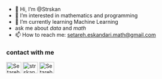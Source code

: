 - 👋 Hi, I’m @Strskan
- 👀 I’m interested in mathematics and programming
- 🌱 I’m currently learning Machine Learning
-  ask me about *data* and *math*
- 📫 How to reach me: setareh.eskandari.math@gmail.com

### contact with me
<p align="left">
<a href="https://www.linkedin.com/in/setareh-eskandari/" target="blank"><img align="center" src="https://raw.githubusercontent.com/rahuldkjain/github-profile-readme-generator/master/src/images/icons/Social/linked-in-alt.svg" alt="Setareh-Eskandari" height="30" width="40" /></a>
<a href="https://kaggle.com/strskan" target="blank"><img align="center" src="https://raw.githubusercontent.com/rahuldkjain/github-profile-readme-generator/master/src/images/icons/Social/kaggle.svg" alt="strskan" height="30" width="40" /></a>
<a href="https://www.researchgate.net/profile/Setareh-Eskandari" target="blank"><img align="center" src="https://static-00.iconduck.com/assets.00/researchgate-icon-1893x2048-37e4x1cv.png" alt="Setareh-Eskandari" height="30" width="40" /></a>  
</p>

<!---
Strskan/Strskan is a ✨ special ✨ repository because its `README.md` (this file) appears on your GitHub profile.
You can click the Preview link to take a look at your changes.
--->
